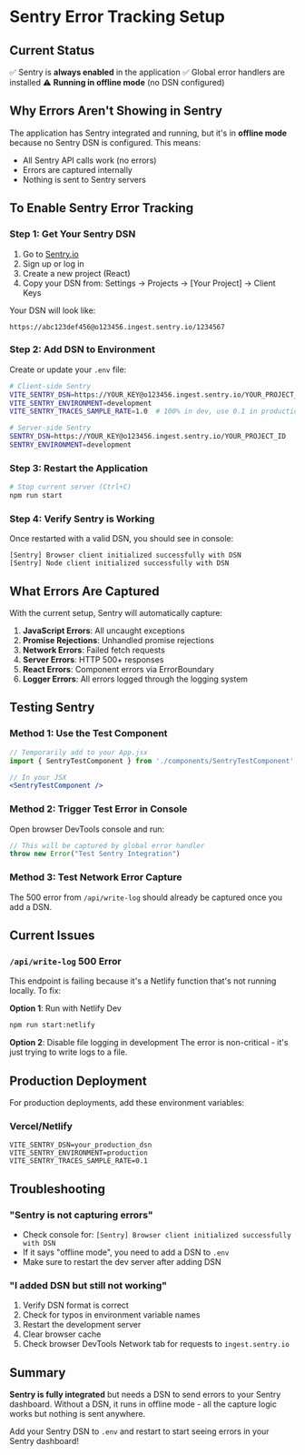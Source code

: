 # Sentry Error Tracking Setup

## Current Status
✅ Sentry is **always enabled** in the application
✅ Global error handlers are installed
⚠️ **Running in offline mode** (no DSN configured)

## Why Errors Aren't Showing in Sentry

The application has Sentry integrated and running, but it's in **offline mode** because no Sentry DSN is configured. This means:
- All Sentry API calls work (no errors)
- Errors are captured internally
- Nothing is sent to Sentry servers

## To Enable Sentry Error Tracking

### Step 1: Get Your Sentry DSN

1. Go to [Sentry.io](https://sentry.io)
2. Sign up or log in
3. Create a new project (React)
4. Copy your DSN from: Settings → Projects → [Your Project] → Client Keys

Your DSN will look like:
```
https://abc123def456@o123456.ingest.sentry.io/1234567
```

### Step 2: Add DSN to Environment

Create or update your `.env` file:

```bash
# Client-side Sentry
VITE_SENTRY_DSN=https://YOUR_KEY@o123456.ingest.sentry.io/YOUR_PROJECT_ID
VITE_SENTRY_ENVIRONMENT=development
VITE_SENTRY_TRACES_SAMPLE_RATE=1.0  # 100% in dev, use 0.1 in production

# Server-side Sentry
SENTRY_DSN=https://YOUR_KEY@o123456.ingest.sentry.io/YOUR_PROJECT_ID
SENTRY_ENVIRONMENT=development
```

### Step 3: Restart the Application

```bash
# Stop current server (Ctrl+C)
npm run start
```

### Step 4: Verify Sentry is Working

Once restarted with a valid DSN, you should see in console:
```
[Sentry] Browser client initialized successfully with DSN
[Sentry] Node client initialized successfully with DSN
```

## What Errors Are Captured

With the current setup, Sentry will automatically capture:

1. **JavaScript Errors**: All uncaught exceptions
2. **Promise Rejections**: Unhandled promise rejections
3. **Network Errors**: Failed fetch requests
4. **Server Errors**: HTTP 500+ responses
5. **React Errors**: Component errors via ErrorBoundary
6. **Logger Errors**: All errors logged through the logging system

## Testing Sentry

### Method 1: Use the Test Component

```jsx
// Temporarily add to your App.jsx
import { SentryTestComponent } from './components/SentryTestComponent'

// In your JSX
<SentryTestComponent />
```

### Method 2: Trigger Test Error in Console

Open browser DevTools console and run:
```javascript
// This will be captured by global error handler
throw new Error("Test Sentry Integration")
```

### Method 3: Test Network Error Capture

The 500 error from `/api/write-log` should already be captured once you add a DSN.

## Current Issues

### `/api/write-log` 500 Error
This endpoint is failing because it's a Netlify function that's not running locally. To fix:

**Option 1**: Run with Netlify Dev
```bash
npm run start:netlify
```

**Option 2**: Disable file logging in development
The error is non-critical - it's just trying to write logs to a file.

## Production Deployment

For production deployments, add these environment variables:

### Vercel/Netlify
```
VITE_SENTRY_DSN=your_production_dsn
VITE_SENTRY_ENVIRONMENT=production
VITE_SENTRY_TRACES_SAMPLE_RATE=0.1
```

## Troubleshooting

### "Sentry is not capturing errors"
- Check console for: `[Sentry] Browser client initialized successfully with DSN`
- If it says "offline mode", you need to add a DSN to `.env`
- Make sure to restart the dev server after adding DSN

### "I added DSN but still not working"
1. Verify DSN format is correct
2. Check for typos in environment variable names
3. Restart the development server
4. Clear browser cache
5. Check browser DevTools Network tab for requests to `ingest.sentry.io`

## Summary

**Sentry is fully integrated** but needs a DSN to send errors to your Sentry dashboard. Without a DSN, it runs in offline mode - all the capture logic works but nothing is sent anywhere.

Add your Sentry DSN to `.env` and restart to start seeing errors in your Sentry dashboard!